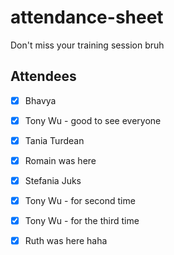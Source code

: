 # attendance-sheet
Don't miss your training session bruh

## Attendees
- [x] Bhavya
- [x] Tony Wu - good to see everyone
- [X] Tania Turdean
- [x] Romain was here 
- [x] Stefania Juks
- [X] Tony Wu - for second time
- [X] Tony Wu - for the third time
- [X] Ruth was here haha

